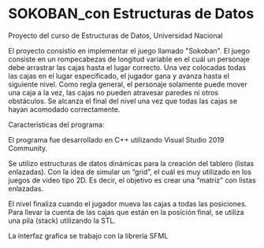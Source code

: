 # SOKOBAN_con Estructuras de Datos
Proyecto del curso de Estructuras de Datos, Universidad Nacional

El proyecto consistio en implementar el juego llamado "Sokoban". El juego consiste en un rompecabezas de longitud variable en el cuál un personaje debe arrastrar las cajas hasta el lugar correcto.
Una vez colocadas todas las cajas en el lugar especificado, el jugador gana y avanza hasta el siguiente nivel.
Como regla general, el personaje solamente puede mover una caja a la vez, las cajas no pueden atravesar paredes ni otros obstáculos. 
Se alcanza el final del nivel una vez que todas las cajas se hayan acomodado correctamente.

Caracteristicas del programa:

El programa fue desarrollado en C++ utilizando Visual Studio 2019 Community.

Se utilizo estructuras de datos dinámicas para la creación del tablero (listas 
enlazadas). Con la idea de simular un “grid”, el cuál es muy utilizado en los juegos de 
video tipo 2D. Es decir, el objetivo es crear una “matriz” con listas enlazadas.


El nivel finaliza cuando el jugador mueva las cajas a todas las posiciones. Para llevar 
la cuenta de las cajas que están en la posición final, se utiliza una pila (stack) utilizando 
la STL.

La interfaz grafica  se trabajo con la librería SFML
